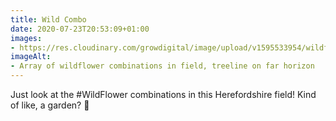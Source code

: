 ```yaml
---
title: Wild Combo
date: 2020-07-23T20:53:09+01:00
images:
- https://res.cloudinary.com/growdigital/image/upload/v1595533954/wildflower-plant-combinations-200719.jpg
imageAlt:
- Array of wildflower combinations in field, treeline on far horizon
---
```


Just look at the #WildFlower combinations in this Herefordshire field! Kind of like, a garden? 🤔
